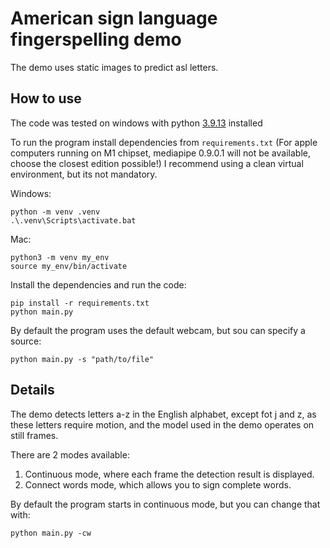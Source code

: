 # American sign language fingerspelling demo

The demo uses static images to predict asl letters.

## How to use
The code was tested on windows with python [3.9.13](https://www.python.org/downloads/release/python-3913/) installed

To run the program install dependencies from `requirements.txt`
(For apple computers running on M1 chipset, mediapipe 0.9.0.1 will not be available, choose the closest edition possible!)
I recommend using a clean virtual environment, but its not mandatory.

Windows:
```
python -m venv .venv
.\.venv\Scripts\activate.bat
```

Mac:
```
python3 -m venv my_env
source my_env/bin/activate
```

Install the dependencies and run the code:
```
pip install -r requirements.txt
python main.py
```

By default the program uses the default webcam, but sou can specify a source:
```
python main.py -s "path/to/file"
```

## Details

The demo detects letters a-z in the English alphabet, except fot j and z, as these letters require motion, and the model used in the demo operates on still frames.

There are 2 modes available:

1. Continuous mode, where each frame the detection result is displayed.
2. Connect words mode, which allows you to sign complete words.

By default the program starts in continuous mode, but you can change that with:

```
python main.py -cw
```
